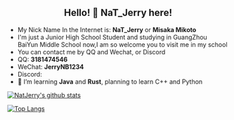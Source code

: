 ### <h2 align="center">Hello! 👋 NaT_Jerry here!</h2>

- My Nick Name In the Internet is: **NaT_Jerry** or **Misaka Mikoto**
- I'm just a Junior High School Student and studying in GuangZhou BaiYun Middle School now,I am so welcome you to visit me in my school
- You can contact me by QQ and Wechat, or Discord
- QQ: **3181474546**
- WeChat: **JerryNB1234**
- Discord: <Nothing Now>
- 🌱 I’m learning **Java** and **Rust**, planning to learn C++ and Python
  
[![NatJerry's github stats](https://github-readme-stats.vercel.app/api?username=natjerry&role=ORGANIZATION_MEMBER,OWNER,COLLABORATOR&&bg_color=30,e96443,904e95&title_color=fff&text_color=fff)](https://github.com/anuraghazra/github-readme-stats)
  
[![Top Langs](https://github-readme-stats.vercel.app/api/top-langs/?username=natjerry&role=ORGANIZATION_MEMBER,OWNER,COLLABORATOR&&bg_color=30,e96443,904e95&title_color=fff&text_color=fff)](https://github.com/anuraghazra/github-readme-stats)

<!--
**NatJerry/NatJerry** is a ✨ _special_ ✨ repository because its `README.md` (this file) appears on your GitHub profile.

Here are some ideas to get you started:

- 🔭 I’m currently working on ...
- 🌱 I’m currently learning ...
- 👯 I’m looking to collaborate on ...
- 🤔 I’m looking for help with ...
- 💬 Ask me about ...
- 📫 How to reach me: ...
- 😄 Pronouns: ...
- ⚡ Fun fact: ...
-->
